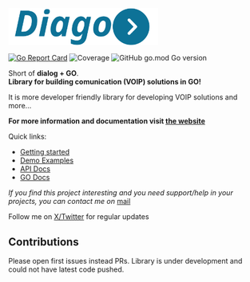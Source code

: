 <img src="icons/diago-text.png" width="300" alt="DIAGO">

[![Go Report Card](https://goreportcard.com/badge/github.com/emiago/diago)](https://goreportcard.com/report/github.com/emiago/diago)
![Coverage](https://img.shields.io/badge/coverage-61.1%25-blue)
![GitHub go.mod Go version](https://img.shields.io/github/go-mod/go-version/emiago/diago)

Short of **dialog + GO**.  
**Library for building comunication (VOIP) solutions in GO!**

It is more developer friendly library for developing VOIP solutions and more...

**For more information and documentation visit [the website](https://emiago.github.io/diago)**

Quick links:
- [Getting started](https://emiago.github.io/diago/docs/getting_started/)
- [Demo Examples](https://emiago.github.io/diago/docs/examples/)
- [API Docs](https://emiago.github.io/diago/docs/api_docs/)
- [GO Docs](https://pkg.go.dev/github.com/emiago/diago)

*If you find this project interesting and you need support/help in your projects, you can contact me on*
[mail](mailto:emirfreelance91@gmail.com)

Follow me on [X/Twitter](https://twitter.com/emiago123) for regular updates

## Contributions
Please open first issues instead PRs. Library is under development and could not have latest code pushed.
